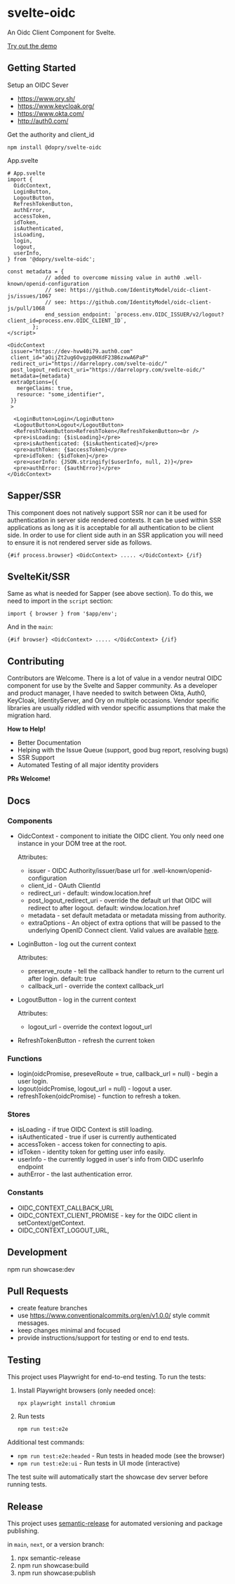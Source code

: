 # svelte-oidc

An Oidc Client Component for Svelte.

[Try out the demo](https://darrelopry.com/svelte-oidc/)

## Getting Started

Setup an OIDC Sever

 * https://www.ory.sh/
 * https://www.keycloak.org/
 * https://www.okta.com/
 * http://auth0.com/

 Get the authority and client_id

`npm install @dopry/svelte-oidc`

App.svelte
```svelte
# App.svelte
import {
  OidcContext,
  LoginButton,
  LogoutButton,
  RefreshTokenButton,
  authError,
  accessToken,
  idToken,
  isAuthenticated,
  isLoading,
  login,
  logout,
  userInfo,
} from '@dopry/svelte-oidc';

const metadata = {
            // added to overcome missing value in auth0 .well-known/openid-configuration
            // see: https://github.com/IdentityModel/oidc-client-js/issues/1067
            // see: https://github.com/IdentityModel/oidc-client-js/pull/1068
            end_session_endpoint: `process.env.OIDC_ISSUER/v2/logout?client_id=process.env.OIDC_CLIENT_ID`,
        };
</script>

<OidcContext
 issuer="https://dev-hvw40i79.auth0.com"
 client_id="aOijZt2ug6Ovgzp0HXdF23B6zxwA6PaP"
 redirect_uri="https://darrelopry.com/svelte-oidc/"
 post_logout_redirect_uri="https://darrelopry.com/svelte-oidc/"
 metadata={metadata}
 extraOptions={{
   mergeClaims: true,
   resource: "some_identifier",
 }}
 >

  <LoginButton>Login</LoginButton>
  <LogoutButton>Logout</LogoutButton>
  <RefreshTokenButton>RefreshToken</RefreshTokenButton><br />
  <pre>isLoading: {$isLoading}</pre>
  <pre>isAuthenticated: {$isAuthenticated}</pre>
  <pre>authToken: {$accessToken}</pre>
  <pre>idToken: {$idToken}</pre>
  <pre>userInfo: {JSON.stringify($userInfo, null, 2)}</pre>
  <pre>authError: {$authError}</pre>
</OidcContext>
```

## Sapper/SSR

This component does not natively support SSR nor can it be used for authentication in server side rendered contexts. It
can be used within SSR applications as long as it is acceptable for all authentication to be client side. In order to
use for client side auth in an SSR application you will need to ensure it is not rendered server side as follows.

```
{#if process.browser} <OidcContext> ..... </OidcContext> {/if}
```

## SvelteKit/SSR
Same as what is needed for Sapper (see above section). To do this, we need to import in the `script` section:

```
import { browser } from '$app/env';
```

And in the `main`:
```
{#if browser} <OidcContext> ..... </OidcContext> {/if}
```

## Contributing

Contributors are Welcome. There is a lot of value in a vendor neutral OIDC component for use by the Svelte and Sapper
community. As a developer and product manager, I have needed to switch between Okta, Auth0, KeyCloak, IdentityServer,
and Ory on multiple occasions. Vendor specific libraries are usually riddled with vendor specific assumptions that make
the migration hard.

**How to Help!**

  * Better Documentation
  * Helping with the Issue Queue (support, good bug report, resolving bugs)
  * SSR Support
  * Automated Testing of all major identity providers

**PRs Welcome!**

## Docs

### Components

* OidcContext - component to initiate the OIDC client. You only need one instance in your DOM tree at the root.

  Attributes:
  * issuer - OIDC Authority/issuer/base url for .well-known/openid-configuration
  * client_id - OAuth ClientId
  * redirect_uri -  default: window.location.href
  * post_logout_redirect_uri - override the default url that OIDC will redirect to after logout. default: window.location.href
  * metadata - set default metadata or metadata missing from authority.
  * extraOptions - An object of extra options that will be passed to the underlying OpenID Connect client. Valid values are available [here](https://github.com/IdentityModel/oidc-client-js/wiki#other-optional-settings).

* LoginButton - log out the current context

  Attributes:
  * preserve_route - tell the callback handler to return to the current url after login. default: true
  * callback_url - override the context callback_url

* LogoutButton - log in the current context
  
  Attributes:
  * logout_url - override the context logout_url

* RefreshTokenButton - refresh the current token

### Functions

* login(oidcPromise, preseveRoute = true, callback_url = null) - begin a user login.
* logout(oidcPromise, logout_url = null) - logout a user.
* refreshToken(oidcPromise) - function to refresh a token.

### Stores

* isLoading - if true OIDC Context is still loading.
* isAuthenticated - true if user is currently authenticated
* accessToken - access token for connecting to apis.
* idToken - identity token for getting user info easily.
* userInfo - the currently logged in user's info from OIDC userInfo endpoint
* authError - the last authentication error.

### Constants

* OIDC_CONTEXT_CALLBACK_URL
* OIDC_CONTEXT_CLIENT_PROMISE - key for the OIDC client in setContext/getContext.
* OIDC_CONTEXT_LOGOUT_URL,

## Development

npm run showcase:dev

## Pull Requests

- create feature branches
- use https://www.conventionalcommits.org/en/v1.0.0/ style commit messages.
- keep changes minimal and focused
- provide instructions/support for testing or end to end tests. 

## Testing

This project uses Playwright for end-to-end testing. To run the tests:

1. Install Playwright browsers (only needed once):
   ```
   npx playwright install chromium
   ```

2. Run tests
   ```
   npm run test:e2e
   ```

Additional test commands:
- `npm run test:e2e:headed` - Run tests in headed mode (see the browser)
- `npm run test:e2e:ui` - Run tests in UI mode (interactive)

The test suite will automatically start the showcase dev server before running tests.

## Release

This project uses [semantic-release](https://semantic-release.gitbook.io/) for automated versioning and package publishing.

in `main`, `next`, or a version branch:

1. npx semantic-release
2. npm run showcase:build
3. npm run showcase:publish
